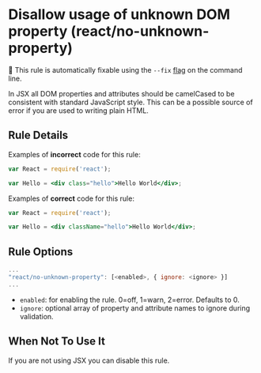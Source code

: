 # Disallow usage of unknown DOM property (react/no-unknown-property)

🔧 This rule is automatically fixable using the `--fix` [flag](https://eslint.org/docs/latest/user-guide/command-line-interface#--fix) on the command line.

In JSX all DOM properties and attributes should be camelCased to be consistent with standard JavaScript style. This can be a possible source of error if you are used to writing plain HTML.

## Rule Details

Examples of **incorrect** code for this rule:

```jsx
var React = require('react');

var Hello = <div class="hello">Hello World</div>;
```

Examples of **correct** code for this rule:

```jsx
var React = require('react');

var Hello = <div className="hello">Hello World</div>;
```

## Rule Options

```js
...
"react/no-unknown-property": [<enabled>, { ignore: <ignore> }]
...
```

* `enabled`: for enabling the rule. 0=off, 1=warn, 2=error. Defaults to 0.
* `ignore`: optional array of property and attribute names to ignore during validation.

## When Not To Use It

If you are not using JSX you can disable this rule.
